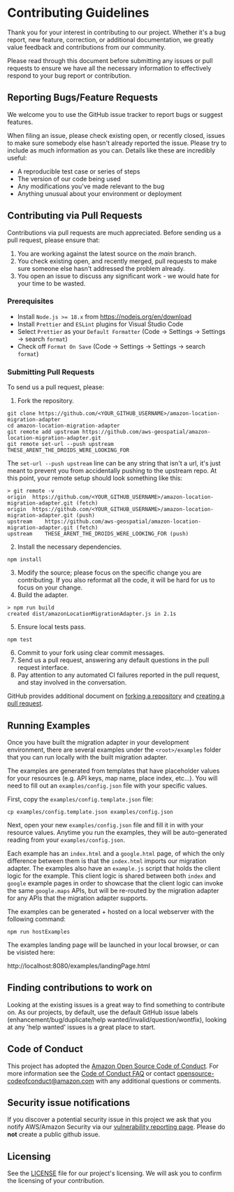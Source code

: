 # Contributing Guidelines

Thank you for your interest in contributing to our project. Whether it's a bug report, new feature, correction, or additional
documentation, we greatly value feedback and contributions from our community.

Please read through this document before submitting any issues or pull requests to ensure we have all the necessary
information to effectively respond to your bug report or contribution.

## Reporting Bugs/Feature Requests

We welcome you to use the GitHub issue tracker to report bugs or suggest features.

When filing an issue, please check existing open, or recently closed, issues to make sure somebody else hasn't already
reported the issue. Please try to include as much information as you can. Details like these are incredibly useful:

- A reproducible test case or series of steps
- The version of our code being used
- Any modifications you've made relevant to the bug
- Anything unusual about your environment or deployment

## Contributing via Pull Requests

Contributions via pull requests are much appreciated. Before sending us a pull request, please ensure that:

1. You are working against the latest source on the _main_ branch.
1. You check existing open, and recently merged, pull requests to make sure someone else hasn't addressed the problem already.
1. You open an issue to discuss any significant work - we would hate for your time to be wasted.

### Prerequisites

- Install `Node.js >= 18.x` from https://nodejs.org/en/download
- Install `Prettier` and `ESLint` plugins for Visual Studio Code
- Select `Prettier` as your `Default Formatter` (Code &rarr; Settings &rarr; Settings &rarr; search `format`)
- Check off `Format On Save` (Code &rarr; Settings &rarr; Settings &rarr; search `format`)

### Submitting Pull Requests

To send us a pull request, please:

1. Fork the repository.

```
git clone https://github.com/<YOUR_GITHUB_USERNAME>/amazon-location-migration-adapter
cd amazon-location-migration-adapter
git remote add upstream https://github.com/aws-geospatial/amazon-location-migration-adapter.git
git remote set-url --push upstream THESE_ARENT_THE_DROIDS_WERE_LOOKING_FOR
```

The `set-url --push upstream` line can be any string that isn't a url, it's just meant to prevent you from accidentally pushing to the upstream repo.
At this point, your remote setup should look something like this:

```
> git remote -v
origin	https://github.com/<YOUR_GITHUB_USERNAME>/amazon-location-migration-adapter.git (fetch)
origin	https://github.com/<YOUR_GITHUB_USERNAME>/amazon-location-migration-adapter.git (push)
upstream	https://github.com/aws-geospatial/amazon-location-migration-adapter.git (fetch)
upstream	THESE_ARENT_THE_DROIDS_WERE_LOOKING_FOR (push)
```

2. Install the necessary dependencies.

```
npm install
```

3. Modify the source; please focus on the specific change you are contributing. If you also reformat all the code, it will be hard for us to focus on your change.
4. Build the adapter.

```
> npm run build
created dist/amazonLocationMigrationAdapter.js in 2.1s
```

5. Ensure local tests pass.

```
npm test
```

6. Commit to your fork using clear commit messages.
7. Send us a pull request, answering any default questions in the pull request interface.
8. Pay attention to any automated CI failures reported in the pull request, and stay involved in the conversation.

GitHub provides additional document on [forking a repository](https://help.github.com/articles/fork-a-repo/) and
[creating a pull request](https://help.github.com/articles/creating-a-pull-request/).

## Running Examples

Once you have built the migration adapter in your development environment, there are several examples under the `<root>/examples` folder that you can run locally with the built migration adapter.

The examples are generated from templates that have placeholder values for your resources (e.g. API keys, map name, place index, etc...). You will need to fill out an `examples/config.json` file with your specific values.

First, copy the `examples/config.template.json` file:

```
cp examples/config.template.json examples/config.json
```

Next, open your new `examples/config.json` file and fill it in with your resource values. Anytime you run the examples, they will be auto-generated reading from your `examples/config.json`.

Each example has an `index.html` and a `google.html` page, of which the only difference between them is that the `index.html` imports our migration adapter.
The examples also have an `example.js` script that holds the client logic for the example. This client logic is shared between both `index` and `google` example pages
in order to showcase that the client logic can invoke the same `google.maps` APIs, but will be re-routed by the migration adapter for any APIs that the migration adapter supports.

The examples can be generated + hosted on a local webserver with the following command:

```
npm run hostExamples
```

The examples landing page will be launched in your local browser, or can be visisted here:

http://localhost:8080/examples/landingPage.html

## Finding contributions to work on

Looking at the existing issues is a great way to find something to contribute on. As our projects, by default, use the default GitHub issue labels (enhancement/bug/duplicate/help wanted/invalid/question/wontfix), looking at any 'help wanted' issues is a great place to start.

## Code of Conduct

This project has adopted the [Amazon Open Source Code of Conduct](https://aws.github.io/code-of-conduct).
For more information see the [Code of Conduct FAQ](https://aws.github.io/code-of-conduct-faq) or contact
opensource-codeofconduct@amazon.com with any additional questions or comments.

## Security issue notifications

If you discover a potential security issue in this project we ask that you notify AWS/Amazon Security via our [vulnerability reporting page](http://aws.amazon.com/security/vulnerability-reporting/). Please do **not** create a public github issue.

## Licensing

See the [LICENSE](LICENSE) file for our project's licensing. We will ask you to confirm the licensing of your contribution.
